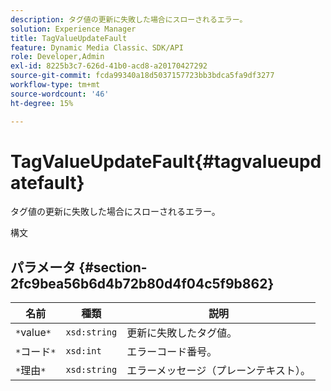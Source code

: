 ```yaml
---
description: タグ値の更新に失敗した場合にスローされるエラー。
solution: Experience Manager
title: TagValueUpdateFault
feature: Dynamic Media Classic、SDK/API
role: Developer,Admin
exl-id: 8225b3c7-626d-41b0-acd8-a20170427292
source-git-commit: fcda99340a18d5037157723bb3bdca5fa9df3277
workflow-type: tm+mt
source-wordcount: '46'
ht-degree: 15%

---
```


# TagValueUpdateFault{#tagvalueupdatefault}

タグ値の更新に失敗した場合にスローされるエラー。

構文

## パラメータ {#section-2fc9bea56b6d4b72b80d4f04c5f9b862}

| 名前 | 種類 | 説明 |
|---|---|---|
| `*`value`*` | `xsd:string` | 更新に失敗したタグ値。 |
| `*`コード`*` | `xsd:int` | エラーコード番号。 |
| `*`理由`*` | `xsd:string` | エラーメッセージ（プレーンテキスト）。 |
